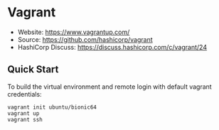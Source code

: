 # Vagrant
* Website: https://www.vagrantup.com/
* Source: https://github.com/hashicorp/vagrant
* HashiCorp Discuss: https://discuss.hashicorp.com/c/vagrant/24

## Quick Start
To build the virtual environment and remote login with default vagrant credentials:
```
vagrant init ubuntu/bionic64
vagrant up
vagrant ssh
````
